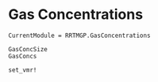 # Gas Concentrations

```@meta
CurrentModule = RRTMGP.GasConcentrations
```

```@docs
GasConcSize
GasConcs
```

```@docs
set_vmr!
```

